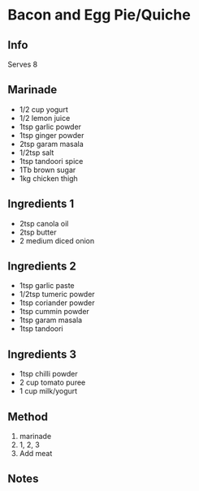 # Bacon and Egg Pie/Quiche

## Info

Serves 8

## Marinade

* 1/2 cup yogurt
* 1/2 lemon juice
* 1tsp garlic powder
* 1tsp ginger powder
* 2tsp garam masala
* 1/2tsp salt
* 1tsp tandoori spice
* 1Tb brown sugar
* 1kg chicken thigh

## Ingredients 1

* 2tsp canola oil
* 2tsp butter
* 2 medium diced onion

## Ingredients 2

* 1tsp garlic paste
* 1/2tsp tumeric powder
* 1tsp coriander powder
* 1tsp cummin powder
* 1tsp garam masala
* 1tsp tandoori

## Ingredients 3
* 1tsp chilli powder
* 2 cup tomato puree
* 1 cup milk/yogurt

## Method

1. marinade
2. 1, 2, 3
3. Add meat

## Notes
